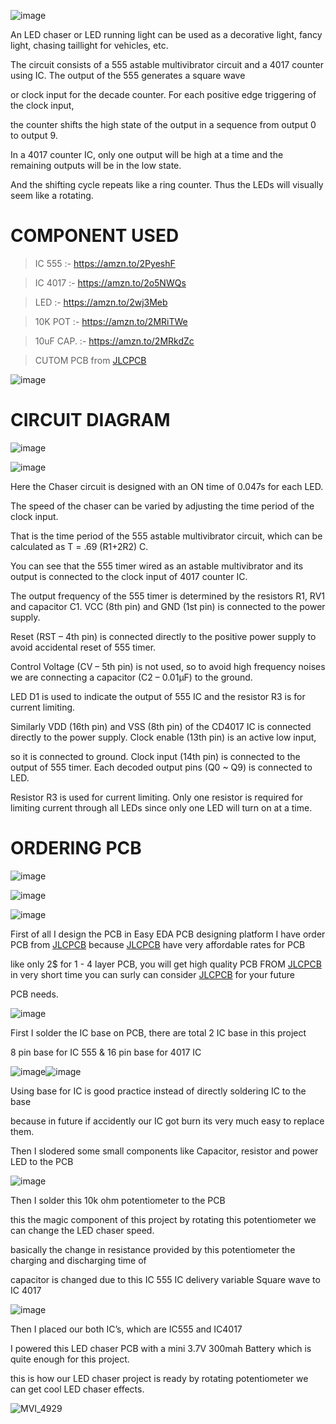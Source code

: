 ![image](https://user-images.githubusercontent.com/19898602/127034323-828bca3f-f4a9-46fc-a44e-9728f5a2b58f.png)

An LED chaser or LED running light can be used as a decorative light, fancy light, chasing taillight for vehicles, etc.

The circuit consists of a 555 astable multivibrator circuit and a 4017 counter using IC. The output of the 555 generates a square wave 

or clock input for the decade counter. For each positive edge triggering of the clock input, 

the counter shifts the high state of the output in a sequence from output 0 to output 9.

In a 4017 counter IC, only one output will be high at a time and the remaining outputs will be in the low state. 

And the shifting cycle repeats like a ring counter. Thus the LEDs will visually seem like a rotating.

# COMPONENT USED

> IC 555 :- https://amzn.to/2PyeshF


> IC 4017 :- https://amzn.to/2o5NWQs


> LED :-  https://amzn.to/2wj3Meb


> 10K POT :- https://amzn.to/2MRiTWe


> 10uF CAP. :- https://amzn.to/2MRkdZc

> CUTOM PCB from [JLCPCB](https://jlcpcb.com/IAT )

![image](https://user-images.githubusercontent.com/19898602/127035696-3c2b934d-ea32-49e7-9335-e65749236efe.png)



# CIRCUIT DIAGRAM

![image](https://user-images.githubusercontent.com/19898602/127035558-8c419e30-cd8b-4157-b69d-1808963fccb6.png)


![image](https://user-images.githubusercontent.com/19898602/127035600-12c077a3-391a-40af-afea-05d5c318168e.png)

Here the Chaser circuit is designed with an ON time of 0.047s for each LED. 

The speed of the chaser can be varied by adjusting the time period of the clock input. 

That is the time period of the 555 astable multivibrator circuit, which can be calculated as T = .69 (R1+2R2) C.

You can see that the 555 timer wired as an astable multivibrator and its output is connected to the clock input of 4017 counter IC. 

The output frequency of the 555 timer is determined by the resistors R1, RV1 and capacitor C1. VCC (8th pin) and GND (1st pin) is connected to the power supply. 

Reset (RST – 4th pin) is connected directly to the positive power supply to avoid accidental reset of 555 timer. 

Control Voltage (CV – 5th pin) is not used, so to avoid high frequency noises we are connecting a capacitor (C2 – 0.01μF) to the ground.

LED D1 is used to indicate the output of 555 IC and the resistor R3 is for current limiting.

Similarly VDD (16th pin) and VSS (8th pin) of the CD4017 IC is connected directly to the power supply. Clock enable (13th pin) is an active low input, 

so it is connected to ground. Clock input (14th pin) is connected to the output of 555 timer. Each decoded output pins (Q0 ~ Q9) is connected to LED. 

Resistor R3 is used for current limiting. Only one resistor is required for limiting current through all LEDs since only one LED will turn on at a time.



# ORDERING PCB

![image](https://user-images.githubusercontent.com/19898602/127035804-9f17bfbc-5856-45ab-aee1-fad60aa37b29.png)


![image](https://user-images.githubusercontent.com/19898602/127035846-49fce94d-508b-41bc-a984-35e2139bfaf7.png)

![image](https://user-images.githubusercontent.com/19898602/127036369-e8374ebd-599a-456b-81b3-5e39aa5987e9.png)


First of all I design the PCB in Easy EDA PCB designing platform 
I have order PCB from [JLCPCB](https://jlcpcb.com/IAT )
because [JLCPCB](https://jlcpcb.com/IAT ) have very affordable rates for PCB 

like only 2$ for 1 - 4 layer PCB, you will get high quality PCB FROM [JLCPCB](https://jlcpcb.com/IAT )
 in very short time you can surly can consider [JLCPCB](https://jlcpcb.com/IAT ) for your future
 
 PCB needs.


![image](https://user-images.githubusercontent.com/19898602/127037160-9f016306-3488-4560-af64-5a25ac175990.png)


First I solder the IC base on PCB, there are total 2 IC base in this project

8 pin base for IC 555 & 16 pin base for 4017 IC

![image](https://user-images.githubusercontent.com/19898602/127037395-8705e0fb-06a1-4340-80fe-f4a193e5c9fe.png)![image](https://user-images.githubusercontent.com/19898602/127037431-028fe5a0-851c-48a0-a351-e250c2f42156.png)

Using base for IC is good practice instead of directly soldering IC to the base 

because in future if accidently our IC got burn its very much easy to replace them.

Then I slodered some small components like Capacitor, resistor and power LED to the PCB

![image](https://user-images.githubusercontent.com/19898602/127037860-5a9bf5c0-9aa0-4965-999e-914025474887.png)

Then I solder this 10k ohm potentiometer to the PCB 

this the magic component of this project by rotating this potentiometer we can change the LED chaser speed.

basically the change in resistance provided by this potentiometer the charging and discharging time of 

capacitor is changed due to this IC 555 IC delivery variable Square wave to IC 4017

![image](https://user-images.githubusercontent.com/19898602/127038294-54235724-9dc5-480f-96fd-40f32e15cfb3.png)

Then I placed our both IC’s, which are IC555 and IC4017

I powered this LED chaser PCB with a mini 3.7V 300mah Battery which is quite enough for this project.

this is how our LED chaser project is ready by rotating potentiometer we can get cool LED chaser effects.

![MVI_4929](https://user-images.githubusercontent.com/19898602/127038849-0054aacb-ec26-45c9-9c91-0c1e8f3910cf.gif)



